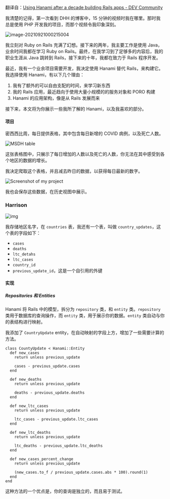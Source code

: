翻译自：[Using Hanami after a decade building Rails apps - DEV Community](https://dev.to/mculp/using-hanami-after-a-decade-building-rails-apps-4jnl)



我清楚的记得，第一次看到 DHH 的博客中，15 分钟的视频时我在哪里。那时我总是使用 PHP 开发我的项目，而那个视频令我印象深刻。



![image-20210921000215004](C:\Users\shiweifu\AppData\Roaming\Typora\typora-user-images\image-20210921000215004.png)



我立刻对 Ruby on Rails 充满了幻想。接下来的两年，我主要工作是使用 Java，业余时间我都在学习 Ruby on Rails。最终，在我学习到了足够多的内容后，我的职业生涯从 Java 跳转到 Rails，接下来的十年，我都在致力于 Rails 程序开发。



最近，我有一个业余项目需要开发，我决定使用 Hanami 替代 Rails，来构建它。我选择使用 Hanami，有以下几个理由：



1. 我有了额外的可以自由支配的时间，来学习新东西
2. 我的 Rails 应用，最近趋向于使用大量小规模的的服务对象和 PORO 构建
3. Hanami 的应用架构，像是从 Rails 发展而来



接下来，本文将为你展示一些我所了解的 Hanami，以及我喜欢的部分。



#### 项目



密西西比周，每日提供表格，其中包含每日新增的 COVID 病例，以及死亡人数。



![MSDH table](https://res.cloudinary.com/practicaldev/image/fetch/s--al45FuLW--/c_limit%2Cf_auto%2Cfl_progressive%2Cq_auto%2Cw_880/https://dev-to-uploads.s3.amazonaws.com/i/s2jy9y2g2nthtfpxlu4n.png)



这张表格图中，只展示了每日增加的人数以及死亡的人数，你无法在其中感受到各个地区的数据的增长。



我决定爬取这个表格，并且减去昨日的数据，以获得每日最新的数字。



![Screenshot of my project](https://res.cloudinary.com/practicaldev/image/fetch/s--keo1WzLq--/c_limit%2Cf_auto%2Cfl_progressive%2Cq_auto%2Cw_880/https://dev-to-uploads.s3.amazonaws.com/i/whapy4597ijxpvuaxrwj.png)



我也会保存这些数据，在历史视图中展示。



### Harrison



![img](https://res.cloudinary.com/practicaldev/image/fetch/s--cPMlDk5b--/c_limit%2Cf_auto%2Cfl_progressive%2Cq_auto%2Cw_880/https://dev-to-uploads.s3.amazonaws.com/i/t751mqsagso4cj3x3yhr.png)



我存储地区名字，在 `countries` 表，我还有一个表，叫做 `country_updates`，这个表的字段如下：



- `cases`
- `deaths`
- `ltc_detahs`
- `ltc_cases`
- `country_id`
- `previous_update_id`，这是一个自引用的外键



#### 实现



##### Repositories 和 Entities



Hanami 将 Rails 中的模型，拆分为 `repository` 类，和 `entity` 类。`repository` 类用于数据库的查询操作，而 `entity` 类，用于展示你的数据。`entity` 类自动与你的表结构进行映射。 



我添加了 `CountryUpdate` entity，在自动映射的字段上方，增加了一些需要计算的方法。



```
class CountyUpdate < Hanami::Entity
  def new_cases
    return unless previous_update

    cases - previous_update.cases
  end

  def new_deaths
    return unless previous_update

    deaths - previous_update.deaths
  end

  def new_ltc_cases
    return unless previous_update

    ltc_cases - previous_update.ltc_cases
  end

  def new_ltc_deaths
    return unless previous_update

    ltc_deaths - previous_update.ltc_deaths
  end

  def new_cases_percent_change
    return unless previous_update

    (new_cases.to_f / previous_update.cases.abs * 100).round(1)
  end
end
```



这种方法的一个优点是，你的查询是独立的，而且易于测试。









